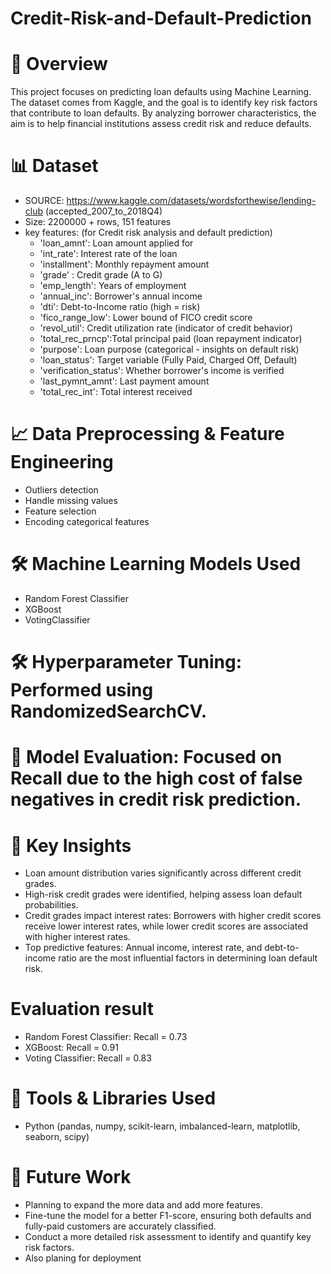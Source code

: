 # Credit-Risk-and-Default-Prediction

# 📌 Overview
This project focuses on predicting loan defaults using Machine Learning. The dataset comes from Kaggle, and the goal is to identify key risk factors that contribute to loan defaults. By analyzing borrower characteristics, the aim is to help financial institutions assess credit risk and reduce defaults.
# 📊 Dataset
- SOURCE: https://www.kaggle.com/datasets/wordsforthewise/lending-club (accepted_2007_to_2018Q4)
- Size: 2200000 + rows, 151 features
- key features: (for Credit risk analysis and default prediction)
    - 'loan_amnt':      Loan amount applied for
    - 'int_rate':       Interest rate of the loan
    - 'installment':    Monthly repayment amount
    - 'grade' :         Credit grade (A to G)
    - 'emp_length':     Years of employment 
    - 'annual_inc':     Borrower's annual income
    - 'dti':            Debt-to-Income ratio (high = risk)
    - 'fico_range_low': Lower bound of FICO credit score
    - 'revol_util':     Credit utilization rate (indicator of credit behavior)
    - 'total_rec_prncp':Total principal paid (loan repayment indicator)
    - 'purpose':        Loan purpose (categorical - insights on default risk)
    - 'loan_status':    Target variable (Fully Paid, Charged Off, Default)
    - 'verification_status': Whether borrower's income is verified
    - 'last_pymnt_amnt': Last payment amount 
    - 'total_rec_int':   Total interest received 
# 📈 Data Preprocessing & Feature Engineering
- Outliers detection
- Handle missing values
- Feature selection
- Encoding categorical features

# 🛠️ Machine Learning Models Used
- Random Forest Classifier
- XGBoost
- VotingClassifier
  
# 🛠️ Hyperparameter Tuning: Performed using RandomizedSearchCV.
# 📌 Model Evaluation: Focused on Recall due to the high cost of false negatives in credit risk prediction.

# 🎯 Key Insights
- Loan amount distribution varies significantly across different credit grades.
- High-risk credit grades were identified, helping assess loan default probabilities.
- Credit grades impact interest rates: Borrowers with higher credit scores receive lower interest rates, while lower credit scores are associated with higher interest rates.
- Top predictive features: Annual income, interest rate, and debt-to-income ratio are the most influential factors in determining loan default risk.

# Evaluation result
- Random Forest Classifier: Recall = 0.73
- XGBoost: Recall = 0.91
- Voting Classifier: Recall = 0.83

# 📌 Tools & Libraries Used
- Python (pandas, numpy, scikit-learn, imbalanced-learn, matplotlib, seaborn, scipy)

# 📌 Future Work
- Planning to expand the more data and add more features.
- Fine-tune the model for a better F1-score, ensuring both defaults and fully-paid customers are accurately classified. 
- Conduct a more detailed risk assessment to identify and quantify key risk factors.
- Also planing for deployment

